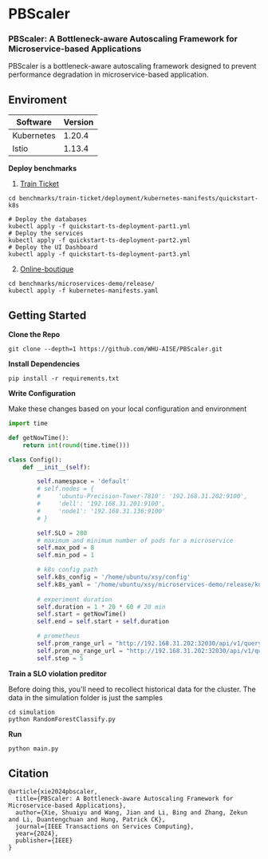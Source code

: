 # PBScaler

### PBScaler: A Bottleneck-aware Autoscaling Framework for Microservice-based Applications

PBScaler is a bottleneck-aware autoscaling framework designed to prevent performance
degradation in microservice-based application.

## Enviroment
| Software | Version|
|  ----  | ----  |
| Kubernetes  | 1.20.4 |
| Istio  | 1.13.4 |


<B>Deploy benchmarks</B>

1. [Train Ticket](https://github.com/FudanSELab/train-ticket.git)
```shell
cd benchmarks/train-ticket/deployment/kubernetes-manifests/quickstart-k8s

# Deploy the databases
kubectl apply -f quickstart-ts-deployment-part1.yml
# Deploy the services
kubectl apply -f quickstart-ts-deployment-part2.yml
# Deploy the UI Dashboard
kubectl apply -f quickstart-ts-deployment-part3.yml
```
2. [Online-boutique](https://github.com/GoogleCloudPlatform/microservices-demo)
```shell
cd benchmarks/microservices-demo/release/
kubectl apply -f kubernetes-manifests.yaml
```


## Getting Started
<B>Clone the Repo</B>
```
git clone --depth=1 https://github.com/WHU-AISE/PBScaler.git
```

<B>Install Dependencies</B>
```
pip install -r requirements.txt
```


<B>Write Configuration</B>

Make these changes based on your local configuration and environment
```python
import time

def getNowTime():
    return int(round(time.time()))

class Config():
    def __init__(self):

        self.namespace = 'default'
        # self.nodes = {
        #     'ubuntu-Precision-Tower-7810': '192.168.31.202:9100',
        #     'dell': '192.168.31.201:9100',
        #     'node1': '192.168.31.136:9100'
        # }

        self.SLO = 200
        # maximum and minimum number of pods for a microservice
        self.max_pod = 8
        self.min_pod = 1

        # k8s config path
        self.k8s_config = '/home/ubuntu/xsy/config'
        self.k8s_yaml = '/home/ubuntu/xsy/microservices-demo/release/kubernetes-manifests.yaml'
        
        # experiment duration
        self.duration = 1 * 20 * 60 # 20 min
        self.start = getNowTime()
        self.end = self.start + self.duration

        # prometheus
        self.prom_range_url = "http://192.168.31.202:32030/api/v1/query_range"
        self.prom_no_range_url = "http://192.168.31.202:32030/api/v1/query"
        self.step = 5
```

<B>Train a SLO violation preditor</B>

Before doing this, you'll need to recollect historical data for the cluster. The data in the simulation folder is just the samples 
``` shell
cd simulation
python RandomForestClassify.py
```

<B>Run</B>

```python
python main.py
```


## Citation
```
@article{xie2024pbscaler,
  title={PBScaler: A Bottleneck-aware Autoscaling Framework for Microservice-based Applications},
  author={Xie, Shuaiyu and Wang, Jian and Li, Bing and Zhang, Zekun and Li, Duantengchuan and Hung, Patrick CK},
  journal={IEEE Transactions on Services Computing},
  year={2024},
  publisher={IEEE}
}
```
